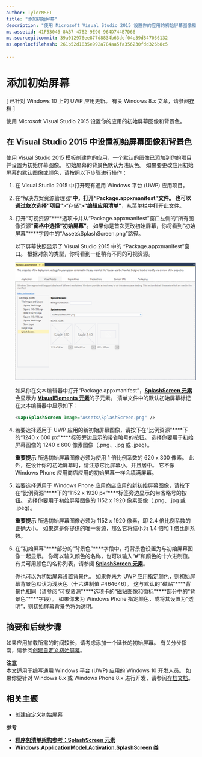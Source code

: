 ```yaml
---
author: TylerMSFT
title: "添加初始屏幕"
description: "使用 Microsoft Visual Studio 2015 设置你的应用的初始屏幕图像和背景色。"
ms.assetid: 41F53046-8AB7-4782-9E90-964D744B7D66
ms.sourcegitcommit: 39a012976ee877d8834b63def04e39d847036132
ms.openlocfilehash: 261b52d1835e992a784aa5fa356230fdd326b8c5

---
```


# 添加初始屏幕


\[ 已针对 Windows 10 上的 UWP 应用更新。 有关 Windows 8.x 文章，请参阅[存档](http://go.microsoft.com/fwlink/p/?linkid=619132) \]


使用 Microsoft Visual Studio 2015 设置你的应用的初始屏幕图像和背景色。

## 在 Visual Studio 2015 中设置初始屏幕图像和背景色


使用 Visual Studio 2015 模板创建你的应用，一个默认的图像已添加到你的项目并设置为初始屏幕图像。 初始屏幕的背景色默认为浅灰色。 如果要更改应用初始屏幕的默认图像或颜色，请按照以下步骤进行操作：

1.  在 Visual Studio 2015 中打开现有通用 Windows 平台 (UWP) 应用项目。
2.  在“解决方案资源管理器”****中，打开“Package.appxmanifest”文件。 也可以通过依次选择“项目”****&gt;“存储”****&gt;“编辑应用清单”****，从菜单栏中打开此文件。
3.  打开“可视资源”****选项卡并从“Package.appxmanifest”窗口左侧的“所有图像资源”****窗格中选择“初始屏幕”****。 如果你是首次更改初始屏幕，你将看到“初始屏幕”****字段中的“Assets\SplashScreen.png”路径。

    以下屏幕快照显示了 Visual Studio 2015 中的 “Package.appxmanifest”窗口。 根据对象的类型，你将看到一组稍有不同的可视资源。

    ![Visual Studio 2013 中“Package.appxmanifest”窗口的屏幕快照](images/appmanifest.png)

    如果你在文本编辑器中打开“Package.appxmanifest”，[**SplashScreen 元素**](https://msdn.microsoft.com/library/windows/apps/br211467)会显示为 [**VisualElements 元素**](https://msdn.microsoft.com/library/windows/apps/br211471)的子元素。 清单文件中的默认初始屏幕标记在文本编辑器中显示如下：

    ```xml
    <uap:SplashScreen Image="Assets\SplashScreen.png" />
    ```

4.  若要选择适用于 UWP 应用的新初始屏幕图像，请按下在“比例资源”****下的“1240 x 600 px”****标签旁边显示的带省略号的按钮。 选择你要用于初始屏幕图像的 1240 x 600 像素图像（.png、.jpg 或 .jpeg）。

    **重要提示** 所选初始屏幕图像必须为使用 1 倍比例系数的 620 x 300 像素。 此外，在设计你的初始屏幕时，请注意它比屏幕小，并且居中。 它不像 Windows Phone 应用商店应用的初始屏幕一样会填满屏幕。

     

5.  若要选择适用于 Windows Phone 应用商店应用的新初始屏幕图像，请按下在“比例资源”****下的“1152 x 1920 px”****标签旁边显示的带省略号的按钮。 选择你要用于初始屏幕图像的 1152 x 1920 像素图像（.png、.jpg 或 .jpeg）。

    **重要提示** 所选初始屏幕图像必须为 1152 x 1920 像素，即 2.4 倍比例系数的正确大小。 如果这是你提供的唯一资源，那么它将缩小为 1.4 倍和 1 倍比例系数。

     

6.  在“初始屏幕”****部分的“背景色”****字段中，将背景色设置为与初始屏幕图像一起显示。 你可以输入颜色的名称，也可以输入“#”和颜色的十六进制值。 有关可用颜色的名称列表，请参阅 [**SplashScreen 元素**](https://msdn.microsoft.com/library/windows/apps/br211467)。

    你也可以为初始屏幕设置背景色。 如果你未为 UWP 应用指定颜色，则初始屏幕背景色默认为浅灰色（十六进制值 \#464646）。 这与默认的“磁贴”****背景色相同（请参阅“可视资源”****选项卡的“磁贴图像和徽标”****部分中的“背景色”****字段）。 如果你未为 Windows Phone 指定颜色，或将其设置为“透明”，则初始屏幕背景色将为透明。

## 摘要和后续步骤


如果应用加载所需的时间较长，请考虑添加一个延长的初始屏幕。 有关分步指南，请参阅[创建自定义初始屏幕](create-a-customized-splash-screen.md)。

**注意**  
本文适用于编写通用 Windows 平台 (UWP) 应用的 Windows 10 开发人员。 如果你要针对 Windows 8.x 或 Windows Phone 8.x 进行开发，请参阅[存档文档](http://go.microsoft.com/fwlink/p/?linkid=619132)。

 

## 相关主题

* [创建自定义初始屏幕](create-a-customized-splash-screen.md)

**参考**

* [**程序包清单架构参考：SplashScreen 元素**](https://msdn.microsoft.com/library/windows/apps/br211467)
* [**Windows.ApplicationModel.Activation.SplashScreen 类**](https://msdn.microsoft.com/library/windows/apps/br224763)

 

 



<!--HONumber=Jun16_HO4-->


